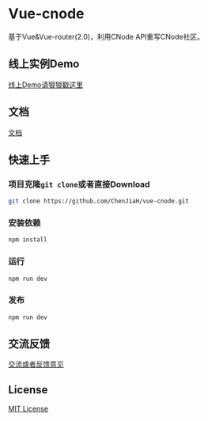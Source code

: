 # Vue-cnode

基于Vue&Vue-router(2.0)，利用CNode API重写CNode社区。

## 线上实例Demo

[线上Demo请狠狠戳这里](http://mcchen.club/project/vue-cnode/index.html)

## 文档

[文档](http://mcchen.club/2016/12/23/vue入门实例-基于vue&vue-router重写Cnode社区/)

## 快速上手

### 项目克隆`git clone`或者直接Download

```Bash
git clone https://github.com/ChenJiaH/vue-cnode.git
```

### 安装依赖

``` bash
npm install
```

### 运行

``` bash
npm run dev
```

### 发布

``` bash
npm run dev
```

## 交流反馈

[交流或者反馈意见](https://github.com/ChenJiaH/vue-cnode/issues)

## License

[MIT License](https://github.com/ChenJiaH/vue-cnode/blob/master/LICENSE)
